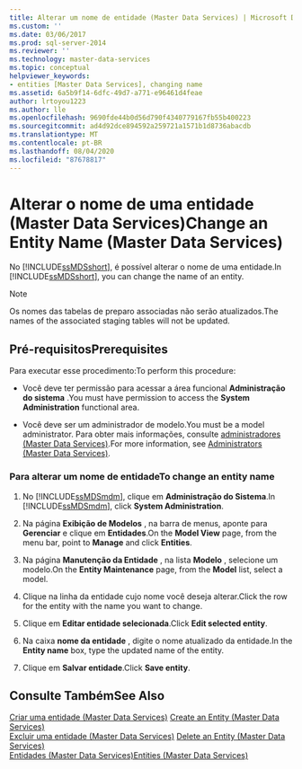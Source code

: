 ```yaml
---
title: Alterar um nome de entidade (Master Data Services) | Microsoft Docs
ms.custom: ''
ms.date: 03/06/2017
ms.prod: sql-server-2014
ms.reviewer: ''
ms.technology: master-data-services
ms.topic: conceptual
helpviewer_keywords:
- entities [Master Data Services], changing name
ms.assetid: 6a5b9f14-6dfc-49d7-a771-e96461d4feae
author: lrtoyou1223
ms.author: lle
ms.openlocfilehash: 9690fde44b0d56d790f4340779167fb55b400223
ms.sourcegitcommit: ad4d92dce894592a259721a1571b1d8736abacdb
ms.translationtype: MT
ms.contentlocale: pt-BR
ms.lasthandoff: 08/04/2020
ms.locfileid: "87678817"
---
```

# <a name="change-an-entity-name-master-data-services"></a><span data-ttu-id="64bd1-102">Alterar o nome de uma entidade (Master Data Services)</span><span class="sxs-lookup"><span data-stu-id="64bd1-102">Change an Entity Name (Master Data Services)</span></span>
  <span data-ttu-id="64bd1-103">No [!INCLUDE[ssMDSshort](../includes/ssmdsshort-md.md)], é possível alterar o nome de uma entidade.</span><span class="sxs-lookup"><span data-stu-id="64bd1-103">In [!INCLUDE[ssMDSshort](../includes/ssmdsshort-md.md)], you can change the name of an entity.</span></span>  
  
> [!NOTE]  
>  <span data-ttu-id="64bd1-104">Os nomes das tabelas de preparo associadas não serão atualizados.</span><span class="sxs-lookup"><span data-stu-id="64bd1-104">The names of the associated staging tables will not be updated.</span></span>  
  
## <a name="prerequisites"></a><span data-ttu-id="64bd1-105">Pré-requisitos</span><span class="sxs-lookup"><span data-stu-id="64bd1-105">Prerequisites</span></span>  
 <span data-ttu-id="64bd1-106">Para executar esse procedimento:</span><span class="sxs-lookup"><span data-stu-id="64bd1-106">To perform this procedure:</span></span>  
  
-   <span data-ttu-id="64bd1-107">Você deve ter permissão para acessar a área funcional **Administração do sistema** .</span><span class="sxs-lookup"><span data-stu-id="64bd1-107">You must have permission to access the **System Administration** functional area.</span></span>  
  
-   <span data-ttu-id="64bd1-108">Você deve ser um administrador de modelo.</span><span class="sxs-lookup"><span data-stu-id="64bd1-108">You must be a model administrator.</span></span> <span data-ttu-id="64bd1-109">Para obter mais informações, consulte [administradores &#40;Master Data Services&#41;](administrators-master-data-services.md).</span><span class="sxs-lookup"><span data-stu-id="64bd1-109">For more information, see [Administrators &#40;Master Data Services&#41;](administrators-master-data-services.md).</span></span>  
  
### <a name="to-change-an-entity-name"></a><span data-ttu-id="64bd1-110">Para alterar um nome de entidade</span><span class="sxs-lookup"><span data-stu-id="64bd1-110">To change an entity name</span></span>  
  
1.  <span data-ttu-id="64bd1-111">No [!INCLUDE[ssMDSmdm](../includes/ssmdsmdm-md.md)], clique em **Administração do Sistema**.</span><span class="sxs-lookup"><span data-stu-id="64bd1-111">In [!INCLUDE[ssMDSmdm](../includes/ssmdsmdm-md.md)], click **System Administration**.</span></span>  
  
2.  <span data-ttu-id="64bd1-112">Na página **Exibição de Modelos** , na barra de menus, aponte para **Gerenciar** e clique em **Entidades**.</span><span class="sxs-lookup"><span data-stu-id="64bd1-112">On the **Model View** page, from the menu bar, point to **Manage** and click **Entities**.</span></span>  
  
3.  <span data-ttu-id="64bd1-113">Na página **Manutenção da Entidade** , na lista **Modelo** , selecione um modelo.</span><span class="sxs-lookup"><span data-stu-id="64bd1-113">On the **Entity Maintenance** page, from the **Model** list, select a model.</span></span>  
  
4.  <span data-ttu-id="64bd1-114">Clique na linha da entidade cujo nome você deseja alterar.</span><span class="sxs-lookup"><span data-stu-id="64bd1-114">Click the row for the entity with the name you want to change.</span></span>  
  
5.  <span data-ttu-id="64bd1-115">Clique em **Editar entidade selecionada**.</span><span class="sxs-lookup"><span data-stu-id="64bd1-115">Click **Edit selected entity**.</span></span>  
  
6.  <span data-ttu-id="64bd1-116">Na caixa **nome da entidade** , digite o nome atualizado da entidade.</span><span class="sxs-lookup"><span data-stu-id="64bd1-116">In the **Entity name** box, type the updated name of the entity.</span></span>  
  
7.  <span data-ttu-id="64bd1-117">Clique em **Salvar entidade**.</span><span class="sxs-lookup"><span data-stu-id="64bd1-117">Click **Save entity**.</span></span>  
  
## <a name="see-also"></a><span data-ttu-id="64bd1-118">Consulte Também</span><span class="sxs-lookup"><span data-stu-id="64bd1-118">See Also</span></span>  
 <span data-ttu-id="64bd1-119">[Criar uma entidade &#40;Master Data Services&#41;](create-an-entity-master-data-services.md) </span><span class="sxs-lookup"><span data-stu-id="64bd1-119">[Create an Entity &#40;Master Data Services&#41;](create-an-entity-master-data-services.md) </span></span>  
 <span data-ttu-id="64bd1-120">[Excluir uma entidade &#40;Master Data Services&#41;](delete-an-entity-master-data-services.md) </span><span class="sxs-lookup"><span data-stu-id="64bd1-120">[Delete an Entity &#40;Master Data Services&#41;](delete-an-entity-master-data-services.md) </span></span>  
 [<span data-ttu-id="64bd1-121">Entidades &#40;Master Data Services&#41;</span><span class="sxs-lookup"><span data-stu-id="64bd1-121">Entities &#40;Master Data Services&#41;</span></span>](entities-master-data-services.md)  
  
  
